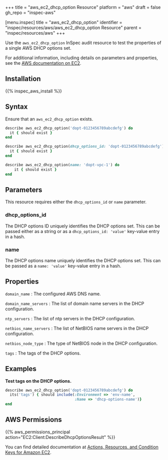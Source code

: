+++
title = "aws_ec2_dhcp_option Resource"
platform = "aws"
draft = false
gh_repo = "inspec-aws"

[menu.inspec]
title = "aws_ec2_dhcp_option"
identifier = "inspec/resources/aws/aws_ec2_dhcp_option Resource"
parent = "inspec/resources/aws"
+++

Use the `aws_ec2_dhcp_option` InSpec audit resource to test the properties of a single AWS DHCP options set.

For additional information, including details on parameters and properties, see the [AWS documentation on EC2](https://docs.aws.amazon.com/AWSEC2/latest/APIReference/API_DescribeDhcpOptions.html).

## Installation

{{% inspec_aws_install %}}

## Syntax

Ensure that an `aws_ec2_dhcp_option` exists.

```ruby
describe aws_ec2_dhcp_option('dopt-0123456789abcdefg') do
  it { should exist }
end
```

```ruby
describe aws_ec2_dhcp_option(dhcp_options_id: 'dopt-0123456789abcdefg') do
  it { should exist }
end
```

```ruby
describe aws_ec2_dhcp_option(name: 'dopt-vpc-1') do
    it { should exist }
end
```

## Parameters

This resource requires either the `dhcp_options_id` or `name` parameter.

### dhcp_options_id

The DHCP options ID uniquely identifies the DHCP options set.
This can be passed either as a string or as a `dhcp_options_id: 'value'` key-value entry in a hash.

### name

The DHCP options name uniquely identifies the DHCP options set.
This can be passed as a `name: 'value'` key-value entry in a hash.

## Properties

`domain_name`
: The configured AWS DNS name.

`domain_name_servers`
: The list of domain name servers in the DHCP configuration.

`ntp_servers`
: The list of ntp servers in the DHCP configuration.

`netbios_name_servers`
: The list of NetBIOS name servers in the DHCP configuration.

`netbios_node_type`
: The type of NetBIOS node in the DHCP configuration.

`tags`
: The tags of the DHCP options.

## Examples

**Test tags on the DHCP options.**

```ruby
describe aws_ec2_dhcp_option('dopt-0123456789abcdefg') do
  its('tags') { should include(:Environment => 'env-name',
                               :Name => 'dhcp-options-name')}
end
```

## AWS Permissions

{{% aws_permissions_principal action="EC2:Client:DescribeDhcpOptionsResult" %}}

You can find detailed documentation at [Actions, Resources, and Condition Keys for Amazon EC2](https://docs.aws.amazon.com/IAM/latest/UserGuide/list_amazonec2.html).
